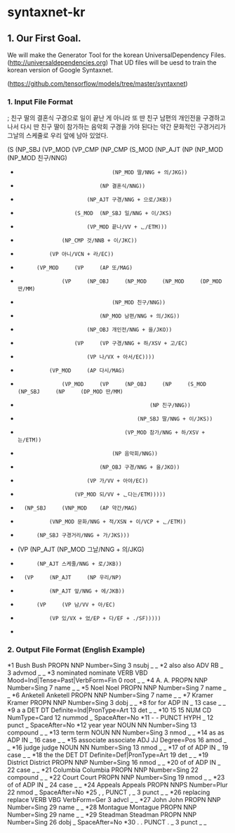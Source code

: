 # syntaxnet-kr

## 1. Our First Goal.
We will make the Generator Tool for the korean UniversalDependency Files.(<http://universaldependencies.org>)
That UD files will be uesd to train the korean version of Google Syntaxnet.

(<https://github.com/tensorflow/models/tree/master/syntaxnet>)

### 1. Input File Format
; 친구 딸의 결혼식 구경으로 일이 끝난 게 아니라 또 딴 친구 남편의 개인전을 구경하고 나서 다시 딴 친구 딸이 참가하는 음악회 구경을 가야 된다는 약간 문화적인 구경거리가 그날의 스케줄로 우리 앞에 남아 있었다.

(S 	(NP_SBJ 	(VP_MOD 	(VP_CMP 	(NP_CMP 	(S_MOD 	(NP_AJT 	(NP 	(NP_MOD 	(NP_MOD 친구/NNG)
*									(NP_MOD 딸/NNG + 의/JKG))
*								(NP 결혼식/NNG))
*							(NP_AJT 구경/NNG + 으로/JKB))
*						(S_MOD 	(NP_SBJ 일/NNG + 이/JKS)
*							(VP_MOD 끝나/VV + ᆫ/ETM)))
*					(NP_CMP 것/NNB + 이/JKC))
*				(VP 아니/VCN + 라/EC))
*			(VP_MOD 	(VP 	(AP 또/MAG)
*					(VP 	(NP_OBJ 	(NP_MOD 	(NP_MOD 	(DP_MOD 딴/MM)
*									(NP_MOD 친구/NNG))
*								(NP_MOD 남편/NNG + 의/JKG))
*							(NP_OBJ 개인전/NNG + 을/JKO))
*						(VP 	(VP 구경/NNG + 하/XSV + 고/EC)
*							(VP 나/VX + 아서/EC))))
*				(VP_MOD 	(AP 다시/MAG)
*					(VP_MOD 	(VP 	(NP_OBJ 	(NP 	(S_MOD 	(NP_SBJ 	(NP 	(DP_MOD 딴/MM)
*												(NP 친구/NNG))
*											(NP_SBJ 딸/NNG + 이/JKS))
*										(VP_MOD 참가/NNG + 하/XSV + 는/ETM))
*									(NP 음악회/NNG))
*								(NP_OBJ 구경/NNG + 을/JKO))
*							(VP 가/VV + 아야/EC))
*						(VP_MOD 되/VV + ᆫ다는/ETM)))))
*		(NP_SBJ 	(VNP_MOD 	(AP 약간/MAG)
*				(VNP_MOD 문화/NNG + 적/XSN + 이/VCP + ᆫ/ETM))
*			(NP_SBJ 구경거리/NNG + 가/JKS)))
*	(VP 	(NP_AJT 	(NP_MOD 그날/NNG + 의/JKG)
*			(NP_AJT 스케줄/NNG + 로/JKB))
*		(VP 	(NP_AJT 	(NP 우리/NP)
*				(NP_AJT 앞/NNG + 에/JKB))
*			(VP 	(VP 남/VV + 아/EC)
*				(VP 있/VX + 었/EP + 다/EF + ./SF)))))
*
### 2. Output File Format (English Example)
*1	Bush	Bush	PROPN	NNP	Number=Sing	3	nsubj	_	_
*2	also	also	ADV	RB	_	3	advmod	_	_
*3	nominated	nominate	VERB	VBD	Mood=Ind|Tense=Past|VerbForm=Fin	0	root	_	_
*4	A.	A.	PROPN	NNP	Number=Sing	7	name	_	_
*5	Noel	Noel	PROPN	NNP	Number=Sing	7	name	_	_
*6	Anketell	Anketell	PROPN	NNP	Number=Sing	7	name	_	_
*7	Kramer	Kramer	PROPN	NNP	Number=Sing	3	dobj	_	_
*8	for	for	ADP	IN	_	13	case	_	_
*9	a	a	DET	DT	Definite=Ind|PronType=Art	13	det	_	_
*10	15	15	NUM	CD	NumType=Card	12	nummod	_	SpaceAfter=No
*11	-	-	PUNCT	HYPH	_	12	punct	_	SpaceAfter=No
*12	year	year	NOUN	NN	Number=Sing	13	compound	_	_
*13	term	term	NOUN	NN	Number=Sing	3	nmod	_	_
*14	as	as	ADP	IN	_	16	case	_	_
*15	associate	associate	ADJ	JJ	Degree=Pos	16	amod	_	_
*16	judge	judge	NOUN	NN	Number=Sing	13	nmod	_	_
*17	of	of	ADP	IN	_	19	case	_	_
*18	the	the	DET	DT	Definite=Def|PronType=Art	19	det	_	_
*19	District	District	PROPN	NNP	Number=Sing	16	nmod	_	_
*20	of	of	ADP	IN	_	22	case	_	_
*21	Columbia	Columbia	PROPN	NNP	Number=Sing	22	compound	_	_
*22	Court	Court	PROPN	NNP	Number=Sing	19	nmod	_	_
*23	of	of	ADP	IN	_	24	case	_	_
*24	Appeals	Appeals	PROPN	NNPS	Number=Plur	22	nmod	_	SpaceAfter=No
*25	,	,	PUNCT	,	_	3	punct	_	_
*26	replacing	replace	VERB	VBG	VerbForm=Ger	3	advcl	_	_
*27	John	John	PROPN	NNP	Number=Sing	29	name	_	_
*28	Montague	Montague	PROPN	NNP	Number=Sing	29	name	_	_
*29	Steadman	Steadman	PROPN	NNP	Number=Sing	26	dobj	_	SpaceAfter=No
*30	.	.	PUNCT	.	_	3	punct	_	_  
